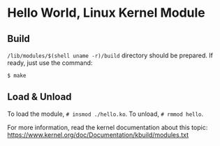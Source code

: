 Hello World, Linux Kernel Module
================================


Build
-----

`/lib/modules/$(shell uname -r)/build` directory should be prepared.  If ready,
just use the command:

```
$ make
```


Load & Unload
-------------

To load the module, `# insmod ./hello.ko`.  To unload, `# rmmod hello`.


For more information, read the kernel documentation about this topic:
https://www.kernel.org/doc/Documentation/kbuild/modules.txt
